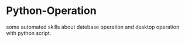 # Python-Operation
some automated skills about datebase operation and desktop operation with python script.
